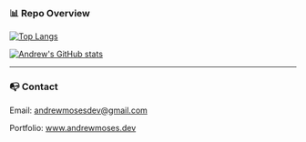 ### 📊 Repo Overview

[![Top Langs](https://github-readme-stats.vercel.app/api/top-langs/?username=andrewmosesdev&hide=html,css&theme=radical)](https://github.com/andrewmosesdrive/github-readme-stats)

[![Andrew's GitHub stats](https://github-readme-stats.vercel.app/api?username=andrewmosesdev&theme=radical)](https://github.com/andrewmosesdrive/github-readme-stats)

---

### 📭 Contact 

Email: andrewmosesdev@gmail.com

Portfolio: www.andrewmoses.dev
